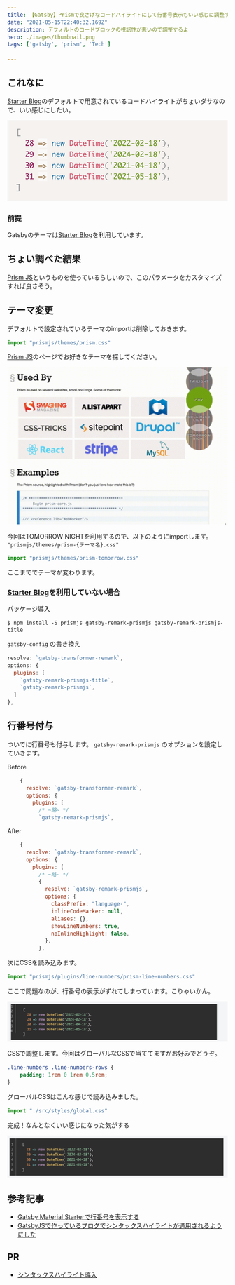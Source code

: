 ```yaml
---
title: 【Gatsby】Prismで良さげなコードハイライトにして行番号表示もいい感じに調整するで
date: "2021-05-15T22:40:32.169Z"
description: デフォルトのコードブロックの視認性が悪いので調整するよ
hero: ./images/thumbnail.png
tags: ['gatsby', 'prism', 'Tech']

---
```


## これなに

[Starter Blog](https://www.gatsbyjs.com/starters/gatsbyjs/gatsby-starter-blog)のデフォルトで用意されているコードハイライトがちょいダサなので、いい感じにしたい。

![デフォルトのコードハイライト](./images/ASIS.png)

### 前提

Gatsbyのテーマは[Starter Blog](https://www.gatsbyjs.com/starters/gatsbyjs/gatsby-starter-blog)を利用しています。

## ちょい調べた結果

[Prism JS](https://prismjs.com/)というものを使っているらしいので、このパラメータをカスタマイズすれば良さそう。

## テーマ変更

デフォルトで設定されているテーマのimportは削除しておきます。

```js:title=gatsby-browser.js
import "prismjs/themes/prism.css"
```

[Prism JS](https://prismjs.com/)のページでお好きなテーマを探してください。

![prismjsのテーマ確認](./images/prismjs.gif)

今回はTOMORROW NIGHTを利用するので、以下のようにimportします。 `"prismjs/themes/prism-{テーマ名}.css"`

```js:title=gatsby-browser.js
import "prismjs/themes/prism-tomorrow.css"
```

ここまででテーマが変わります。


### [Starter Blog](https://www.gatsbyjs.com/starters/gatsbyjs/gatsby-starter-blog)を利用していない場合

パッケージ導入

```shell
$ npm install -S prismjs gatsby-remark-prismjs gatsby-remark-prismjs-title
```

`gatsby-config` の書き換え

```js:title=gatsby-config.js
resolve: `gatsby-transformer-remark`,
options: {
  plugins: [
    `gatsby-remark-prismjs-title`,
    `gatsby-remark-prismjs`,
  ]
},
```

## 行番号付与

ついでに行番号も付与します。 `gatsby-remark-prismjs` のオプションを設定していきます。

Before

```js:title=gatsby-config.js
    {
      resolve: `gatsby-transformer-remark`,
      options: {
        plugins: [
          /* ~略~ */
          `gatsby-remark-prismjs`,
```

After

```js:title=gatsby-config.js
    {
      resolve: `gatsby-transformer-remark`,
      options: {
        plugins: [
          /* ~略~ */
          {
            resolve: `gatsby-remark-prismjs`,
            options: {
              classPrefix: "language-",
              inlineCodeMarker: null,
              aliases: {},
              showLineNumbers: true,
              noInlineHighlight: false,
            },
          },
```

次にCSSを読み込みます。

```js:title=gatsby-browser.js
import "prismjs/plugins/line-numbers/prism-line-numbers.css" 
```

ここで問題なのが、行番号の表示がずれてしまっています。こりゃいかん。

![行番号CSS当てる前](./images/before-css.png)

CSSで調整します。今回はグローバルなCSSで当ててますがお好みでどうぞ。

```css:title=global.css
.line-numbers .line-numbers-rows {
    padding: 1rem 0 1rem 0.5rem;
}
```

グローバルCSSはこんな感じで読み込みました。

```js:title=gatsby-browser.js
import "./src/styles/global.css"
```

完成！なんとなくいい感じになった気がする

![行番号CSS当てた後](./images/after-css.png)

## 参考記事

- [Gatsby Material Starterで行番号を表示する](https://www.yo1000.com/gatsby-number-lines)
- [GatsbyJSで作っているブログでシンタックスハイライトが適用されるようにした](https://kikunantoka.com/2019/12/03--install-syntax-highlight/)

## PR

- [シンタックスハイライト導入](https://github.com/sotaryoutarou/sotaryoutarou.github.io/pull/44)
